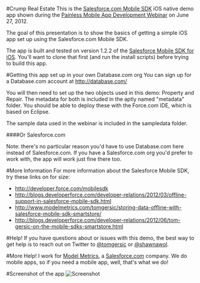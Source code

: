 #Crump Real Estate
This is the [Salesforce.com Mobile SDK](https://github.com/forcedotcom/SalesforceMobileSDK-iOS) iOS native demo app shown during the [Painless Mobile App Development Webinar](http://www.developerforce.com/events/webinars/2012-06-27/registration.php?d=70130000000scMv) on June 27, 2012.

The goal of this presentation is to show the basics of getting a simple iOS app set up using the Salesforce.com Mobile SDK.

The app is built and tested on version 1.2.2 of the [Salesforce Mobile SDK for iOS](https://github.com/forcedotcom/SalesforceMobileSDK-iOS). You'll want to clone that first (and run the install scripts) before trying to build this app.

#Getting this app set up in your own Database.com org
You can sign up for a Database.com account at http://database.com/

You will then need to set up the two objects used in this demo: Property and Repair. The metadata for both is included in the aptly named "metadata" folder. You should be able to deploy these with the Force.com IDE, which is based on Eclipse. 

The sample data used in the webinar is included in the sampledata folder.

####Or Salesforce.com

Note: there's no particular reason you'd have to use Database.com here instead of Salesforce.com. If you have a Salesforce.com org you'd prefer to work with, the app will work just fine there too.

#More Information
For more information about the Salesforce Mobile SDK, try these links on for size:

* http://developer.force.com/mobilesdk
* http://blogs.developerforce.com/developer-relations/2012/03/offline-support-in-salesforce-mobile-sdk.html
* http://www.modelmetrics.com/tomgersic/storing-data-offline-with-salesforce-mobile-sdk-smartstore/
* http://blogs.developerforce.com/developer-relations/2012/06/tom-gersic-on-the-mobile-sdks-smartstore.html

#Help!
If you have questions about or issues with this demo, the best way to get help is to reach out on Twitter to [@tomgersic](https://twitter.com/#!/tomgersic) or [@shawnawol](https://twitter.com/#!/shawnawol).

#More Help!
I work for [Model Metrics](http://www.modelmetrics.com/), a [Salesforce.com](http://www.salesforce.com) company. We do mobile apps, so if you need a mobile app, well, that's what we do!

#Screenshot of the app
![Screenshot](https://github.com/tomgersic/CrumpRealEstate/raw/master/screenshot/CrumpRealEstate.jpg "Screenshot")
